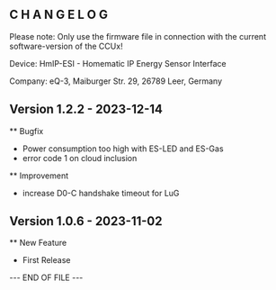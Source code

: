 C H A N G E L O G
-----------------

Please note: Only use the firmware file in connection with the current software-version of the CCUx!

Device:      HmIP-ESI - Homematic IP Energy Sensor Interface

Company:     eQ-3, Maiburger Str. 29, 26789 Leer, Germany



Version 1.2.2 - 2023-12-14
--------------------------------------------------------------

** Bugfix
   * Power consumption too high with ES-LED and ES-Gas
   * error code 1 on cloud inclusion

** Improvement
   * increase D0-C handshake timeout for LuG



Version 1.0.6 - 2023-11-02
--------------------------------------------------------------

** New Feature
   * First Release



--- END OF FILE ---
